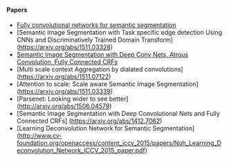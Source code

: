 #### Papers

 * [Fully convolutional networks for semantic segmentation](https://people.eecs.berkeley.edu/~jonlong/long_shelhamer_fcn.pdf)
 * [Semantic Image Segmentation with Task specific edge detection Using CNNs and Discriminatively Trained Domain Transform] (https://arxiv.org/abs/1511.03328)
 * [Semantic Image Segmentation with Deep Conv Nets, Atrous Convolution, Fully Connected CRFs](https://arxiv.org/abs/1606.00915)
 * [Multi scale context Aggregation by dialated convolutions] (https://arxiv.org/abs/1511.07122)
 * [Attention to scale: Scale aware Semantic Image Segmentation] (https://arxiv.org/abs/1511.03339)
 * [Parsenet: Looking wider to see better] (http://arxiv.org/abs/1506.04579)
 * [Semantic Image Segmentation with Deep Convolutional Nets and Fully Connected CRFs] (https://arxiv.org/abs/1412.7062)
 * [Learning Deconvolution Network for Semantic Segmentation] (http://www.cv-foundation.org/openaccess/content_iccv_2015/papers/Noh_Learning_Deconvolution_Network_ICCV_2015_paper.pdf)
 
 
